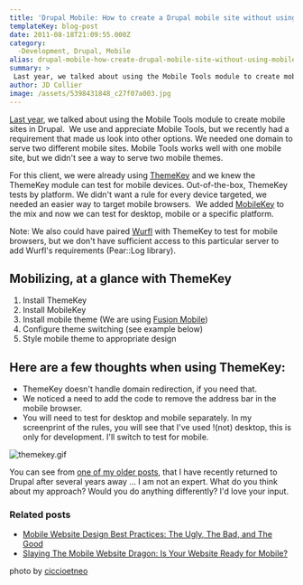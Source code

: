 ```yaml
---
title: 'Drupal Mobile: How to create a Drupal mobile site without using Mobile Tools'
templateKey: blog-post
date: 2011-08-18T21:09:55.000Z
category: 
  -Development, Drupal, Mobile
alias: drupal-mobile-how-create-drupal-mobile-site-without-using-mobile-tools
summary: > 
 Last year, we talked about using the Mobile Tools module to create mobile sites in Drupal.  We use and appreciate Mobile Tools, but we recently had a requirement that made us look into other options. We needed one domain to serve two different mobile sites. Mobile Tools works well with one mobile site, but we didn't see a way to serve two mobile themes.
author: JD Collier
image: /assets/5398431848_c27f07a003.jpg
---
```


[Last year](/insights/mobilize-your-drupal-site-mobile-tools), we talked about using the Mobile Tools module to create mobile sites in Drupal.  We use and appreciate Mobile Tools, but we recently had a requirement that made us look into other options. We needed one domain to serve two different mobile sites. Mobile Tools works well with one mobile site, but we didn't see a way to serve two mobile themes.

For this client, we were already using [ThemeKey](https://www.drupal.org/project/themekey) and we knew the ThemeKey module can test for mobile devices. Out-of-the-box, ThemeKey tests by platform. We didn't want a rule for every device targeted, we needed an easier way to target mobile browsers.  We added [MobileKey](https://www.drupal.org/project/mobilekey) to the mix and now we can test for desktop, mobile or a specific platform.

Note: We also could have paired [Wurfl](https://www.drupal.org/project/wurfl) with ThemeKey to test for mobile browsers, but we don't have sufficient access to this particular server to add Wurfl's requirements (Pear::Log library).

Mobilizing, at a glance with ThemeKey
-------------------------------------

1.  Install ThemeKey
2.  Install MobileKey
3.  Install mobile theme (We are using [Fusion Mobile](https://www.drupal.org/project/fusion_mobile))
4.  Configure theme switching (see example below)
5.  Style mobile theme to appropriate design

Here are a few thoughts when using ThemeKey:
--------------------------------------------

*   ThemeKey doesn't handle domain redirection, if you need that.
*   We noticed a need to add the code to remove the address bar in the mobile browser.
*   You will need to test for desktop and mobile separately. In my screenprint of the rules, you will see that I've used !(not) desktop, this is only for development. I'll switch to test for mobile.

![themekey.gif](/sites/default/files/themekey.gif)

You can see from [one of my older posts](/insights/impressions-rejoining-drupalverse), that I have recently returned to Drupal after several years away ... I am not an expert. What do you think about my approach? Would you do anything differently? I'd love your input.

### Related posts

*   [Mobile Website Design Best Practices: The Ugly, The Bad, and The Good](/insights/mobile-website-design-best-practices-ugly-bad-and-good)
*   [Slaying The Mobile Website Dragon: Is Your Website Ready for Mobile?](/insights/slaying-mobile-website-dragon-your-website-ready-mobile)

photo by [ciccioetneo](http://www.flickr.com/photos/cicciofarmaco/)